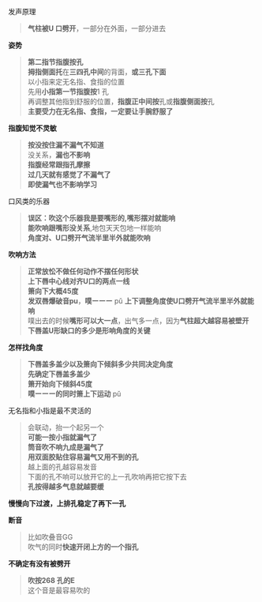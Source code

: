 
发声原理  
> **气柱被U 口劈开**，一部分在外面，一部分进去     

**姿势**  
> **第二指节指腹按孔**  
**拇指侧面托**在**三四孔中间**的背面，**或三孔下面**        
以小指来定无名指、食指的位置  
先用**小指第一节指腹按**1 孔  
再调整其他指到舒服的位置，**指腹正中间按**孔或**指腹侧面按**孔    
**主要受力在无名指、食指，一定要让手腕舒服了**    

**指腹知觉不灵敏**  
> **按没按住漏不漏气不知道**  
没关系，**漏也不影响**  
**指腹经常跟指孔摩擦**  
**过几天就有感觉了不漏气了**    
**即使漏气也不影响学习**    

口风类的乐器  
> **误区：吹这个乐器我是要嘴形的,嘴形摆对就能响**     
**能吹响跟嘴形没关系**,地包天天包地一样能响  
**角度对、U口劈开气流半里半外就能吹响**     

**吹响方法**      
> **正常放忪不做任何动作不摆任何形状**   
**上下唇中心线对齐U口的两点一线**  
**箫向下大概45度**  
**发双唇爆破音pu**，**噗ーーー**  pǔ
**上下调整角度使U口劈开气流半里半外就能响**  
噗出去的时候**嘴形可以大一点**，出气多一点，因为**气柱超大越容易被壁开**   
**下唇盖U形缺口的多少是形响角度的关键**    

**怎样找角度**  
> **下唇盖多盖少以及箫向下倾斜多少共同决定角度**  
**先确定下唇盖多盖少**    
**箫开始向下倾斜45度**  
**噗ーーー的同时箫上下运动**   pǔ  



无名指和小指是最不灵活的  
> 会联动，抬一个起另一个  
**可能一按小指就漏气了**        
**筒音吹不响九成是漏气了**    
**用双面胶贴住容易漏气又用不到的孔**      
越上面的孔越容易发音  
下面的孔不响可以放开它的上一孔吹响再把它按下去  
**孔按得越多气息就越要缓**  

**慢慢向下过渡，上排孔稳定了再下一孔**  

**断音**  
> 比如吹叠音GG  
吹气的同时**快速开闭上方的一个指孔**    

**不确定有没有被劈开**  
> **吹按268 孔的E**    
这个音是最容易吹的  
